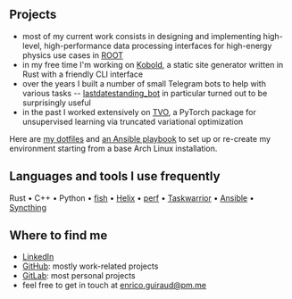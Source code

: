 ## Projects

- most of my current work consists in designing and implementing high-level, high-performance data processing interfaces for high-energy physics use cases in [ROOT](https://github.com/root-project/root)
- in my free time I'm working on [Kobold](https://gitlab.com/eguiraud/kobold-ssg), a static site generator written in Rust with a friendly CLI interface
- over the years I built a number of small Telegram bots to help with various tasks -- [lastdatestanding_bot](https://gitlab.com/eguiraud/lastdatestanding_bot) in particular turned out to be surprisingly useful
- in the past I worked extensively on [TVO](https://github.com/tvlearn/tvo), a PyTorch package for unsupervised learning via truncated variational optimization

Here are [my dotfiles](https://gitlab.com/eguiraud/dotfiles) and [an Ansible playbook](https://gitlab.com/eguiraud/laptopsetup) to set up or re-create my environment starting from a base Arch Linux installation.  

## Languages and tools I use frequently

Rust • C++ • Python • [fish](https://github.com/fish-shell/fish-shell) • [Helix](https://helix-editor.com) • [perf](https://perf.wiki.kernel.org/index.php/Main_Page) • [Taskwarrior](https://taskwarrior.org) • [Ansible](https://www.ansible.com) • [Syncthing](https://syncthing.net)

## Where to find me

- [LinkedIn](https://www.linkedin.com/in/eguiraud)
- [GitHub](https://github.com/eguiraud): mostly work-related projects
- [GitLab](https://gitlab.com/eguiraud): most personal projects
- feel free to get in touch at [enrico.guiraud@pm.me](mailto:enrico.guiraud@pm.me)
